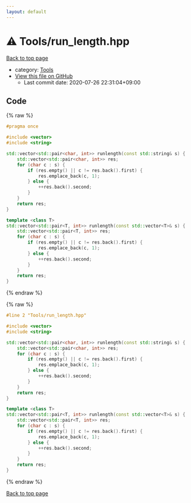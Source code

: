 ```yaml
---
layout: default
---
```


<!-- mathjax config similar to math.stackexchange -->
<script type="text/javascript" async
  src="https://cdnjs.cloudflare.com/ajax/libs/mathjax/2.7.5/MathJax.js?config=TeX-MML-AM_CHTML">
</script>
<script type="text/x-mathjax-config">
  MathJax.Hub.Config({
    TeX: { equationNumbers: { autoNumber: "AMS" }},
    tex2jax: {
      inlineMath: [ ['$','$'] ],
      processEscapes: true
    },
    "HTML-CSS": { matchFontHeight: false },
    displayAlign: "left",
    displayIndent: "2em"
  });
</script>

<script type="text/javascript" src="https://cdnjs.cloudflare.com/ajax/libs/jquery/3.4.1/jquery.min.js"></script>
<script src="https://cdn.jsdelivr.net/npm/jquery-balloon-js@1.1.2/jquery.balloon.min.js" integrity="sha256-ZEYs9VrgAeNuPvs15E39OsyOJaIkXEEt10fzxJ20+2I=" crossorigin="anonymous"></script>
<script type="text/javascript" src="../../assets/js/copy-button.js"></script>
<link rel="stylesheet" href="../../assets/css/copy-button.css" />


# :warning: Tools/run_length.hpp

<a href="../../index.html">Back to top page</a>

* category: <a href="../../index.html#8625e1de7be14c39b1d14dc03d822497">Tools</a>
* <a href="{{ site.github.repository_url }}/blob/master/Tools/run_length.hpp">View this file on GitHub</a>
    - Last commit date: 2020-07-26 22:31:04+09:00




## Code

<a id="unbundled"></a>
{% raw %}
```cpp
#pragma once

#include <vector>
#include <string>

std::vector<std::pair<char, int>> runlength(const std::string& s) {
    std::vector<std::pair<char, int>> res;
    for (char c : s) {
        if (res.empty() || c != res.back().first) {
            res.emplace_back(c, 1);
        } else {
            ++res.back().second;
        }
    }
    return res;
}

template <class T>
std::vector<std::pair<T, int>> runlength(const std::vector<T>& s) {
    std::vector<std::pair<T, int>> res;
    for (char c : s) {
        if (res.empty() || c != res.back().first) {
            res.emplace_back(c, 1);
        } else {
            ++res.back().second;
        }
    }
    return res;
}

```
{% endraw %}

<a id="bundled"></a>
{% raw %}
```cpp
#line 2 "Tools/run_length.hpp"

#include <vector>
#include <string>

std::vector<std::pair<char, int>> runlength(const std::string& s) {
    std::vector<std::pair<char, int>> res;
    for (char c : s) {
        if (res.empty() || c != res.back().first) {
            res.emplace_back(c, 1);
        } else {
            ++res.back().second;
        }
    }
    return res;
}

template <class T>
std::vector<std::pair<T, int>> runlength(const std::vector<T>& s) {
    std::vector<std::pair<T, int>> res;
    for (char c : s) {
        if (res.empty() || c != res.back().first) {
            res.emplace_back(c, 1);
        } else {
            ++res.back().second;
        }
    }
    return res;
}

```
{% endraw %}

<a href="../../index.html">Back to top page</a>

